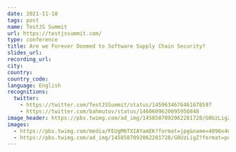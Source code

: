 ```yaml
---
date: 2021-11-18
tags: post
name: TestJS Summit
url: https://testjssummit.com/
type: conference
title: Are we Forever Doomed to Software Supply Chain Security?
slides_url:
recording_url: 
city:
country:
country_code:
language: English
recognitions:
  twitter:
    - https://twitter.com/TestJSSummit/status/1459634676461678597
    - https://twitter.com/bahmutov/status/1460609620095950848
image_header: https://pbs.twimg.com/ad_img/1458587092062281728/G0UzLigZ?format=png&name=small
images:
  - https://pbs.twimg.com/media/FEUgM6TXIAYamEK?format=jpg&name=4096x4096
  - https://pbs.twimg.com/ad_img/1458587092062281728/G0UzLigZ?format=png&name=small
---
```

